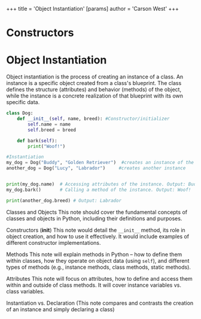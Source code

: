 +++
 title = 'Object Instantiation'
[params]
	author = 'Carson West'
+++
# Constructors
# Object Instantiation 
Object instantiation is the process of creating an instance of a class.  An instance is a specific object created from a class's blueprint.  The class defines the structure (attributes) and behavior (methods) of the object, while the instance is a concrete realization of that blueprint with its own specific data.


```python
class Dog:
    def __init__(self, name, breed): #Constructor/initializer
        self.name = name
        self.breed = breed

    def bark(self):
        print("Woof!")

#Instantiation
my_dog = Dog("Buddy", "Golden Retriever")  #creates an instance of the Dog class
another_dog = Dog("Lucy", "Labrador")     #creates another instance


print(my_dog.name)  # Accessing attributes of the instance. Output: Buddy
my_dog.bark()       # Calling a method of the instance. Output: Woof!

print(another_dog.breed) # Output: Labrador
```

Classes and Objects  This note should cover the fundamental concepts of classes and objects in Python, including their definitions and purposes.

Constructors (__init__)  This note would detail the `__init__` method, its role in object creation, and how to use it effectively.  It would include examples of different constructor implementations.

Methods  This note will explain methods in Python – how to define them within classes, how they operate on object data (using `self`), and different types of methods (e.g., instance methods, class methods, static methods).

Attributes This note will focus on attributes, how to define and access them within and outside of class methods.  It will cover instance variables vs. class variables.

Instantiation vs. Declaration  (This note compares and contrasts the creation of an instance and simply declaring a class)
